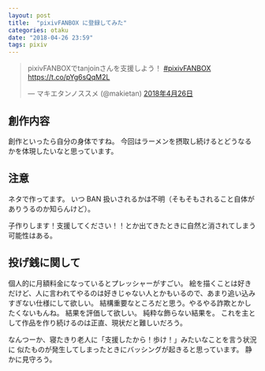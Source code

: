 ```yaml
---
layout: post
title:  "pixivFANBOX に登録してみた"
categories: otaku
date: "2018-04-26 23:59"
tags: pixiv
---
```


<blockquote class="twitter-tweet" data-lang="ja"><p lang="ja" dir="ltr">pixivFANBOXでtanjoinさんを支援しよう！ <a href="https://twitter.com/hashtag/pixivFANBOX?src=hash&amp;ref_src=twsrc%5Etfw">#pixivFANBOX</a> <a href="https://t.co/pYg6sQqM2L">https://t.co/pYg6sQqM2L</a></p>&mdash; マキエタンノススメ (@makietan) <a href="https://twitter.com/makietan/status/989495992725659648?ref_src=twsrc%5Etfw">2018年4月26日</a></blockquote>
<script async src="https://platform.twitter.com/widgets.js" charset="utf-8"></script>


## 創作内容

創作といったら自分の身体ですね。
今回はラーメンを摂取し続けるとどうなるかを体現したいなと思っています。

## 注意

ネタで作ってます。
いつ BAN 扱いされるかは不明（そもそもされること自体がありうるのか知らんけど）。

子作りします！支援してください！！とか出てきたときに自然と消されてしまう可能性はある。

## 投げ銭に関して

個人的に月額料金になっているとプレッシャーがすごい。
絵を描くことは好きだけど、人に言われてやるのは好きじゃない人とかもいるので、あまり追い込みすぎない仕様にして欲しい。
結構重要なところだと思う。やるやる詐欺とかしたくないもんね。
結果を評価して欲しい。
純粋な飾らない結果を。
これを主として作品を作り続けるのは正直、現状だと難しいだろう。

なんつーか、寝たきり老人に「支援したから！歩け！」みたいなことを言う状況に
似たものが発生してしまったときにバッシングが起きると思っています。
静かに見守ろう。
